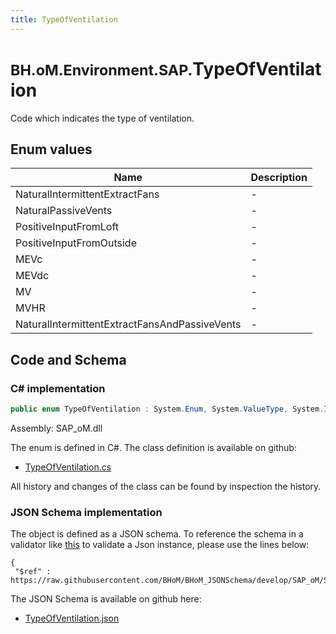 ```yaml
---
title: TypeOfVentilation
---
```


# <small>BH.oM.Environment.SAP.</small>**TypeOfVentilation**

Code which indicates the type of ventilation.

## Enum values

| Name            | Description                                                    |
|-----------------|----------------------------------------------------------------|
| NaturalIntermittentExtractFans |  -  |
| NaturalPassiveVents |  -  |
| PositiveInputFromLoft |  -  |
| PositiveInputFromOutside |  -  |
| MEVc |  -  |
| MEVdc |  -  |
| MV |  -  |
| MVHR |  -  |
| NaturalIntermittentExtractFansAndPassiveVents |  -  |


## Code and Schema

### C# implementation

``` C# title="C#"
public enum TypeOfVentilation : System.Enum, System.ValueType, System.IComparable, System.ISpanFormattable, System.IFormattable, System.IConvertible
```

Assembly: SAP_oM.dll

The enum is defined in C#. The class definition is available on github:

- [TypeOfVentilation.cs](https://github.com/BHoM/SAP_Toolkit/blob/develop/SAP_oM/Enums\TypeOfVentilation.cs)

All history and changes of the class can be found by inspection the history.
### JSON Schema implementation

The object is defined as a JSON schema. To reference the schema in a validator like [this](https://www.jsonschemavalidator.net/) to validate a Json instance, please use the lines below:

``` { .json .copy .select } title="JSON Schema"
{
 "$ref" : https://raw.githubusercontent.com/BHoM/BHoM_JSONSchema/develop/SAP_oM/SAP/TypeOfVentilation.json}
```

The JSON Schema is available on github here:

- [TypeOfVentilation.json](https://github.com/BHoM/BHoM_JSONSchema/blob/develop/SAP_oM/SAP/TypeOfVentilation.json)
